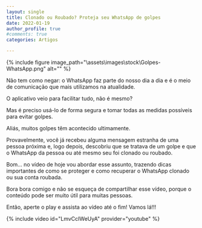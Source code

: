 ```yaml
---
layout: single
title: Clonado ou Roubado? Proteja seu WhatsApp de golpes
date: 2022-01-19 
author_profile: true
#comments: true
categories: Artigos

---
```


{% include figure image_path="\assets\images\stock\Golpes-WhatsApp.png" alt=""  %}

Não tem como negar: o WhatsApp faz parte do nosso dia a dia e é o meio de comunicação que mais utilizamos na atualidade.

O aplicativo veio para facilitar tudo, não é mesmo? 

Mas é preciso usá-lo de forma segura e tomar todas as medidas possíveis para evitar golpes.

Aliás, muitos golpes têm acontecido ultimamente.

Provavelmente, você já recebeu alguma mensagem estranha de uma pessoa próxima e, logo depois, descobriu que se tratava de um golpe e que o WhatsApp da pessoa ou até mesmo seu foi clonado ou roubado.

Bom… no vídeo de hoje vou abordar esse assunto, trazendo dicas importantes de como se proteger e como recuperar o WhatsApp clonado ou sua conta roubada.

Bora bora comigo e não se esqueça de compartilhar esse vídeo, porque o conteúdo pode ser muito útil para muitas pessoas.

Então, aperte o play e assista ao vídeo até o fim! Vamos lá!!!

{% include video id="LmvCcIWeUyA" provider="youtube" %}